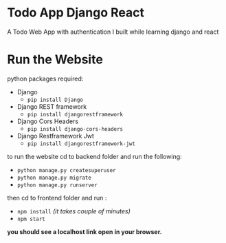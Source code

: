 # Todo App Django React
A Todo Web App with authentication I built while learning django and react 
# Run the Website 
python packages required:
- Django
  - `pip install Django`
- Django REST framework
  - `pip install djangorestframework`
- Django Cors Headers
  - `pip install django-cors-headers`
- Django Restframework Jwt
  - `pip install djangorestframework-jwt`

to run the website cd to backend folder and run the following:
- `python manage.py createsuperuser`
- `python manage.py migrate`
- `python manage.py runserver`

then cd to frontend folder and run :
- `npm install` *(it takes couple of minutes)*
- `npm start`

**you should see a localhost link open in your browser.**
